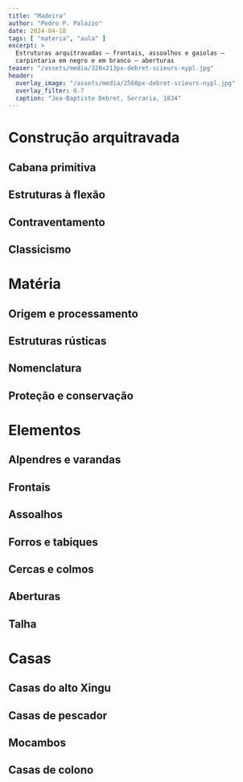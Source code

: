 ```yaml
---
title: "Madeira"
author: "Pedro P. Palazzo"
date: 2024-04-18
tags: [ "materia", "aula" ]
excerpt: >
  Estruturas arquitravadas – frontais, assoalhos e gaiolas –
  carpintaria em negro e em branco – aberturas
teaser: "/assets/media/320x213px-debret-scieurs-nypl.jpg"
header:
  overlay_image: "/assets/media/2560px-debret-scieurs-nypl.jpg"
  overlay_filter: 0.7
  caption: "Jea-Baptiste Debret, Serraria, 1834"
---
```


# Construção arquitravada #

## Cabana primitiva ##

## Estruturas à flexão ##

## Contraventamento ##

## Classicismo ##

# Matéria #

## Origem e processamento ##

## Estruturas rústicas ##

## Nomenclatura ##

## Proteção e conservação ##

# Elementos #

## Alpendres e varandas ##

## Frontais ##

## Assoalhos ##

## Forros e tabiques ##

## Cercas e colmos ##

## Aberturas ##

## Talha ##

# Casas #

## Casas do alto Xingu ##

## Casas de pescador ##

## Mocambos ##

## Casas de colono ##

